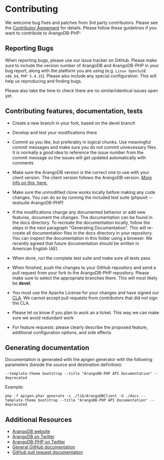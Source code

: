 # Contributing

We welcome bug fixes and patches from 3rd party contributors. Please see the [Contributor Agreement](https://www.arangodb.com/documents/cla.pdf) for details.
Please follow these guidelines if you want to contribute to ArangoDB-PHP:


## Reporting Bugs

When reporting bugs, please use our issue tracker on GitHub.
Please make sure to include the version number of ArangoDB and ArangoDB-PHP in your bug report, along with the platform you are using (e.g. `Linux OpenSuSE x86_64`, `PHP 5.4.15`).
Please also include any special configuration.
This will help us reproducing and finding bugs.

Please also take the time to check there are no similar/identical issues open yet.



## Contributing features, documentation, tests

* Create a new branch in your fork, based on the devel branch
* Develop and test your modifications there
* Commit as you like, but preferably in logical chunks. Use meaningful commit messages and make sure you do not commit unnecessary files. It is normally a good idea to reference the issue number from the commit message so the issues will get updated automatically with comments
* Make sure the ArangoDB version is the correct one to use with your client version. The client version follows the ArangoDB version. [More info on this, here.](https://github.com/arangodb/ArangoDB-PHP/wiki/Important-versioning-information-on-ArangoDB-PHP)
* Make sure the unmodified clone works locally before making any code changes. You can do so by running the included test suite (phpunit --testsuite ArangoDB-PHP)
* If the modifications change any documented behavior or add new features, document the changes. The documentation can be found in the docs directory. To recreate the documentation locally, follow the steps in the next paragraph "Generating Documentation". This will re-create all documentation files in the docs directory in your repository. You can inspect the documentation in this folder using a browser. We recently agreed that future documentation should be written in American English (AE).
* When done, run the complete test suite and make sure all tests pass
* When finished, push the changes to your GitHub repository and send a pull request from your fork to the ArangoDB-PHP repository. Please make sure to select the appropriate branches there. This will most likely be **devel**.
* You must use the Apache License for your changes and have signed our [CLA](https://www.arangodb.com/documents/cla.pdf). We cannot accept pull requests from contributors that did not sign the CLA.
* Please let us know if you plan to work an a ticket. This way we can make sure we avoid redundant work

* For feature requests: please clearly describe the proposed feature, additional configuration options, and side effects


## Generating documentation

Documentation is generated with the apigen generator with the following parameters (beside the source and destination definition):

```
--template-theme bootstrap --title "ArangoDB-PHP API Documentation" --deprecated
```


Example:
```
php -f apigen.phar generate -s ./lib/ArangoDBClient -d ./docs --template-theme bootstrap --title "ArangoDB-PHP API Documentation" --deprecated
```


## Additional Resources

* [ArangoDB website](https://www.arangodb.com/)
* [ArangoDB on Twitter](https://twitter.com/arangodb)
* [ArangoDB-PHP on Twitter](https://twitter.com/arangodbphp)
* [General GitHub documentation](https://help.github.com/)
* [GitHub pull request documentation](https://help.github.com/send-pull-requests)
